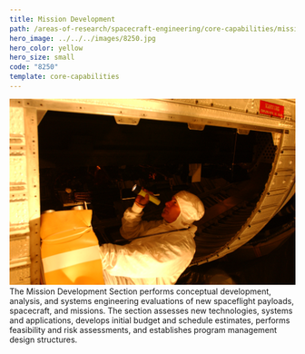 ```yaml
---
title: Mission Development
path: /areas-of-research/spacecraft-engineering/core-capabilities/mission-development
hero_image: ../../../images/8250.jpg
hero_color: yellow
hero_size: small
code: "8250"
template: core-capabilities
---
```

![Mission Development at Work](../../../images/cc-8213.jpg)
The Mission Development Section performs conceptual development, analysis, and systems engineering evaluations of new spaceflight payloads, spacecraft, and missions. The section assesses new technologies, systems and applications, develops initial budget and schedule estimates, performs feasibility and risk assessments, and establishes program management design structures.